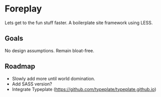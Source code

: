 Foreplay
========
Lets get to the fun stuff faster. A boilerplate site framework using LESS.

Goals
-------
No design assumptions.
Remain bloat-free.

Roadmap
-------
- Slowly add more until world domination.
- Add SASS version?
- Integrate Typeplate (https://github.com/typeplate/typeplate.github.io)
